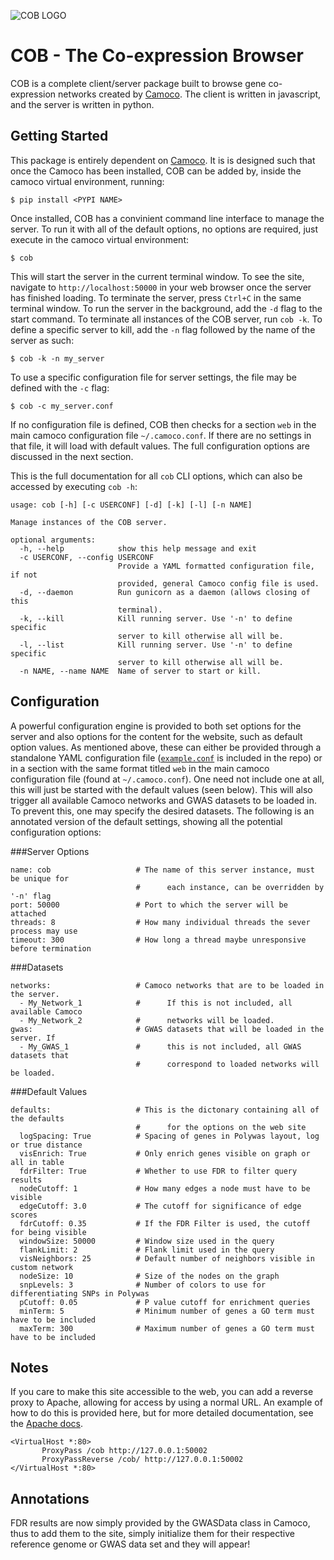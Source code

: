 ![COB LOGO](https://s3-us-west-2.amazonaws.com/camoco/COBLogo.png)

COB - The Co-expression Browser
===============================

COB is a complete client/server package built to browse gene co-expression networks
created by [Camoco](https://github.com/schae234/Camoco). The client is written in 
javascript, and the server is written in python. 

Getting Started
---------------
This package is entirely dependent on [Camoco](https://github.com/schae234/Camoco).
It is is designed such that once the Camoco has been installed, COB can be
added by, inside the camoco virtual environment, running:
```
$ pip install <PYPI NAME>
```
Once installed, COB has a convinient command line interface to manage the server.
To run it with all of the default options, no options are required, just execute
in the camoco virtual environment:
```
$ cob
```
This will start the server in the current terminal window. To see the site, navigate 
to `http://localhost:50000` in your web browser once the server has finished loading. 
To terminate the server, press `Ctrl+C` in the same terminal window. To run the 
server in the background, add the `-d` flag to the start command. To terminate all
instances of the COB server, run `cob -k`. To define a specific server to kill, 
add the `-n` flag followed by the name of the server as such:
```
$ cob -k -n my_server
```
To use a specific configuration file for server settings, the file may be defined
with the `-c` flag:
```
$ cob -c my_server.conf
```
If no configuration file is defined, COB then checks for a section `web` in the
main camoco configuration file `~/.camoco.conf`. If there are no settings in that
file, it will load with default values. The full configuration options are discussed
in the next section.

This is the full documentation for all `cob` CLI options, which can also be accessed
by executing `cob -h`:
```
usage: cob [-h] [-c USERCONF] [-d] [-k] [-l] [-n NAME]

Manage instances of the COB server.

optional arguments:
  -h, --help            show this help message and exit
  -c USERCONF, --config USERCONF
                        Provide a YAML formatted configuration file, if not
                        provided, general Camoco config file is used.
  -d, --daemon          Run gunicorn as a daemon (allows closing of this
                        terminal).
  -k, --kill            Kill running server. Use '-n' to define specific
                        server to kill otherwise all will be.
  -l, --list            Kill running server. Use '-n' to define specific
                        server to kill otherwise all will be.
  -n NAME, --name NAME  Name of server to start or kill.
```

Configuration
-------------
A powerful configuration engine is provided to both set options for the server
and also options for the content for the website, such as default option 
values. As mentioned above, these can either be provided through a standalone
YAML configuration file ([`example.conf`](https://github.com/monprin/cob/blob/master/example.conf)
is included in the repo) or in a section with the same format titled `web` in
the main camoco configuration file (found at `~/.camoco.conf`). One need not 
include one at all, this will just be started with the default values (seen 
below). This will also trigger all available Camoco networks and GWAS datasets
to be loaded in. To prevent this, one may specify the desired datasets. The 
following is an annotated version of the default settings, showing all the
potential configuration options:

###Server Options
```
name: cob                   # The name of this server instance, must be unique for 
                            #      each instance, can be overridden by '-n' flag
port: 50000                 # Port to which the server will be attached
threads: 8                  # How many individual threads the sever process may use
timeout: 300                # How long a thread maybe unresponsive before termination
```
###Datasets
```
networks:                   # Camoco networks that are to be loaded in the server.
  - My_Network_1            #      If this is not included, all available Camoco
  - My_Network_2            #      networks will be loaded.
gwas:                       # GWAS datasets that will be loaded in the server. If
  - My_GWAS_1               #      this is not included, all GWAS datasets that 
                            #      correspond to loaded networks will be loaded.
```
###Default Values
```
defaults:                   # This is the dictonary containing all of the defaults
                            #      for the options on the web site
  logSpacing: True          # Spacing of genes in Polywas layout, log or true distance
  visEnrich: True           # Only enrich genes visible on graph or all in table
  fdrFilter: True           # Whether to use FDR to filter query results
  nodeCutoff: 1             # How many edges a node must have to be visible
  edgeCutoff: 3.0           # The cutoff for significance of edge scores
  fdrCutoff: 0.35           # If the FDR Filter is used, the cutoff for being visible
  windowSize: 50000         # Window size used in the query
  flankLimit: 2             # Flank limit used in the query
  visNeighbors: 25          # Default number of neighbors visible in custom network
  nodeSize: 10              # Size of the nodes on the graph
  snpLevels: 3              # Number of colors to use for differentiating SNPs in Polywas
  pCutoff: 0.05             # P value cutoff for enrichment queries
  minTerm: 5                # Minimum number of genes a GO term must have to be included
  maxTerm: 300              # Maximum number of genes a GO term must have to be included
```

Notes
-----
If you care to make this site accessible to the web, you can add a reverse proxy
to Apache, allowing for access by using a normal URL. An example of how to do
this is provided here, but for more detailed documentation, see the 
[Apache docs](https://httpd.apache.org/docs/2.4/).
```
<VirtualHost *:80>
       ProxyPass /cob http://127.0.0.1:50002
       ProxyPassReverse /cob/ http://127.0.0.1:50002
</VirtualHost *:80>
```

Annotations
-----------
FDR results are now simply provided by the GWASData class in Camoco, thus to add 
them to the site, simply initialize them for their respective reference genome 
or GWAS data set and they will appear!
